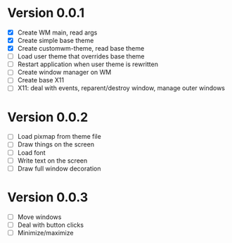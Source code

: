 # Version 0.0.1

- [x] Create WM main, read args
- [x] Create simple base theme
- [x] Create customwm-theme, read base theme
- [ ] Load user theme that overrides base theme
- [ ] Restart application when user theme is rewritten
- [ ] Create window manager on WM
- [ ] Create base X11
- [ ] X11: deal with events, reparent/destroy window, manage outer windows

# Version 0.0.2

- [ ] Load pixmap from theme file
- [ ] Draw things on the screen
- [ ] Load font
- [ ] Write text on the screen
- [ ] Draw full window decoration

# Version 0.0.3

- [ ] Move windows
- [ ] Deal with button clicks
- [ ] Minimize/maximize
